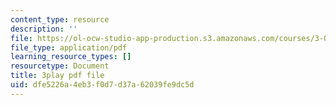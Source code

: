 ```yaml
---
content_type: resource
description: ''
file: https://ol-ocw-studio-app-production.s3.amazonaws.com/courses/3-091sc-introduction-to-solid-state-chemistry-fall-2010/dfe5226a4eb3f0d7d37a62039fe9dc5d_yg4M2xmY4bs.pdf
file_type: application/pdf
learning_resource_types: []
resourcetype: Document
title: 3play pdf file
uid: dfe5226a-4eb3-f0d7-d37a-62039fe9dc5d
---
```

